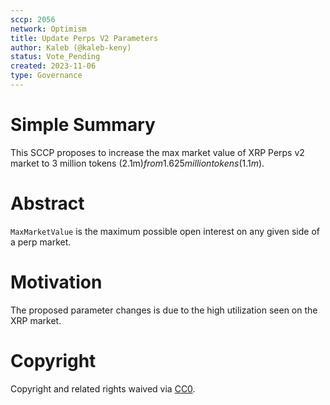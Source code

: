 ```yaml
---
sccp: 2056
network: Optimism
title: Update Perps V2 Parameters
author: Kaleb (@kaleb-keny)
status: Vote_Pending
created: 2023-11-06
type: Governance
---
```


# Simple Summary

This SCCP proposes to increase the max market value of XRP Perps v2 market to 3 million tokens (2.1m$) from 1.625 million tokens (1.1m$).

# Abstract

`MaxMarketValue` is the maximum possible open interest on any given side of a perp market.

# Motivation

The proposed parameter changes is due to the high utilization seen on the XRP market. 

# Copyright

Copyright and related rights waived via [CC0](https://creativecommons.org/publicdomain/zero/1.0/).


